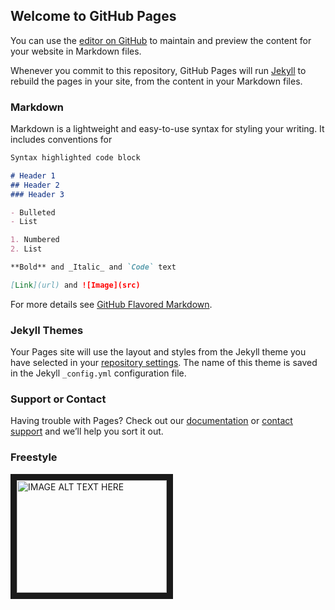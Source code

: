 ## Welcome to GitHub Pages

You can use the [editor on GitHub](https://github.com/JordanJamesSands/jordanjamessands.github.io/edit/master/index.md) to maintain and preview the content for your website in Markdown files.

Whenever you commit to this repository, GitHub Pages will run [Jekyll](https://jekyllrb.com/) to rebuild the pages in your site, from the content in your Markdown files.

### Markdown

Markdown is a lightweight and easy-to-use syntax for styling your writing. It includes conventions for

```markdown
Syntax highlighted code block

# Header 1
## Header 2
### Header 3

- Bulleted
- List

1. Numbered
2. List

**Bold** and _Italic_ and `Code` text

[Link](url) and ![Image](src)
```

For more details see [GitHub Flavored Markdown](https://guides.github.com/features/mastering-markdown/).

### Jekyll Themes

Your Pages site will use the layout and styles from the Jekyll theme you have selected in your [repository settings](https://github.com/JordanJamesSands/jordanjamessands.github.io/settings). The name of this theme is saved in the Jekyll `_config.yml` configuration file.

### Support or Contact

Having trouble with Pages? Check out our [documentation](https://help.github.com/categories/github-pages-basics/) or [contact support](https://github.com/contact) and we’ll help you sort it out.

### Freestyle
<a href="http://www.youtube.com/watch?feature=player_embedded&v=YOUTUBE_VIDEO_ID_HERE
" target="_blank"><img src="http://img.youtube.com/vi/-e7GrPUKKcE/0.jpg" 
alt="IMAGE ALT TEXT HERE" width="240" height="180" border="10" /></a>
